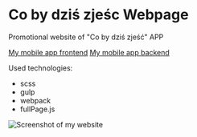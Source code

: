
# Co by dziś zjeśc Webpage

Promotional website of "Co by dziś zjeść" APP

[My mobile app frontend](https://github.com/Iwaniukooo11/co-by-dzis-zjesc-app)
[My mobile app backend](https://github.com/Iwaniukooo11/co-by-dzis-zjesc-api)

Used technologies:
 - scss
 - gulp
 - webpack
 - fullPage.js 

![Screenshot of my website](https://user-images.githubusercontent.com/45974414/191629742-1e1f195d-1a1b-4319-9769-d57f23dfbd11.png)
